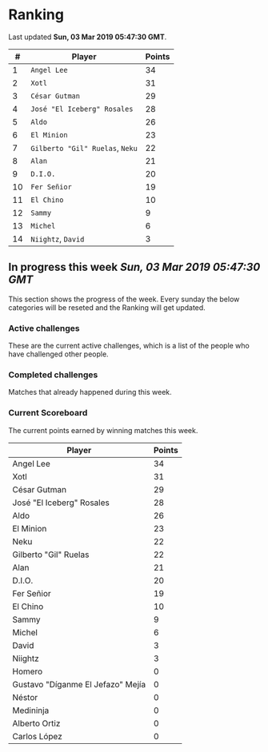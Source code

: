 # Ranking

Last updated **Sun, 03 Mar 2019 05:47:30 GMT**.

|#|Player|Points|
|---|---|---|
|1|`Angel Lee`|34|
|2|`Xotl`|31|
|3|`César Gutman`|29|
|4|`José "El Iceberg" Rosales`|28|
|5|`Aldo`|26|
|6|`El Minion`|23|
|7|`Gilberto "Gil" Ruelas`, `Neku`|22|
|8|`Alan`|21|
|9|`D.I.O.`|20|
|10|`Fer Señior`|19|
|11|`El Chino`|10|
|12|`Sammy`|9|
|13|`Michel`|6|
|14|`Niightz`, `David`|3|

## In progress this week *Sun, 03 Mar 2019 05:47:30 GMT*
This section shows the progress of the week. Every sunday the below categories will be reseted and the Ranking will get updated.

### Active challenges
These are the current active challenges, which is a list of the people who have challenged other people.



### Completed challenges
Matches that already happened during this week.



### Current Scoreboard
The current points earned by winning matches this week.

|Player|Points|
|---|---|
|Angel Lee|34|
|Xotl|31|
|César Gutman|29|
|José "El Iceberg" Rosales|28|
|Aldo|26|
|El Minion|23|
|Neku|22|
|Gilberto "Gil" Ruelas|22|
|Alan|21|
|D.I.O.|20|
|Fer Señior|19|
|El Chino|10|
|Sammy|9|
|Michel|6|
|David|3|
|Niightz|3|
|Homero|0|
|Gustavo "Díganme El Jefazo" Mejía|0|
|Néstor|0|
|Medininja|0|
|Alberto Ortiz|0|
|Carlos López|0|